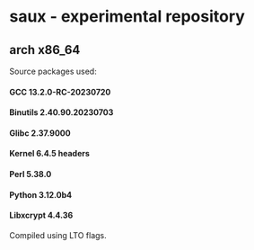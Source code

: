 # saux - experimental repository

## arch x86_64

Source packages used:

#### GCC 13.2.0-RC-20230720

#### Binutils 2.40.90.20230703

#### Glibc 2.37.9000

#### Kernel 6.4.5 headers

#### Perl 5.38.0

#### Python 3.12.0b4

#### Libxcrypt 4.4.36

Compiled using LTO flags.
